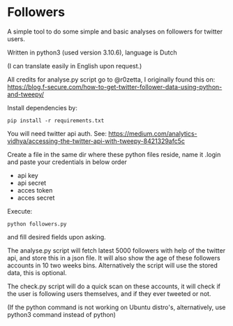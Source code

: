 # Followers

A simple tool to do some simple and basic analyses on followers for twitter users.

Written in python3 (used version 3.10.6), language is Dutch

(I can translate easily in English upon request.)

All credits for analyse.py script go to @r0zetta, I originally found this on:
https://blog.f-secure.com/how-to-get-twitter-follower-data-using-python-and-tweepy/

Install dependencies by:

`pip install -r requirements.txt`

You will need twitter api auth. See: https://medium.com/analytics-vidhya/accessing-the-twitter-api-with-tweepy-8421329afc5c

Create a file in the same dir where these python files reside,  name it .login and paste your credentials in below order
* api key
* api secret
* acces token
* acces secret

Execute:

`python followers.py`

and fill desired fields upon asking.

The analyse.py script will fetch latest 5000 followers with help of the twitter api, and store this in a json file. It will also show the age of these followers accounts in 10 two weeks bins. Alternatively the script will use the stored data, this is optional.

The check.py script will do a quick scan on these accounts, it will check if the user is following users themselves, and if they ever tweeted or not.

(If the python command is not working on Ubuntu distro's,  alternatively, use python3 command instead of python)
